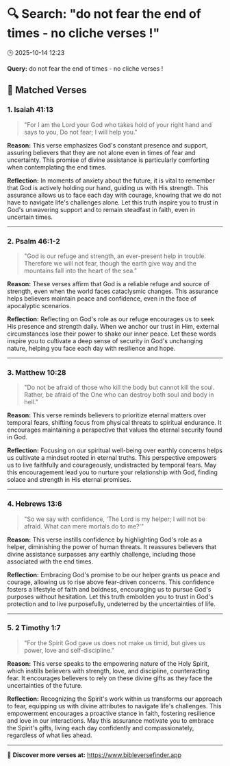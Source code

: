 # 🔍 Search: "do not fear the end of times - no cliche verses !"
🕒 2025-10-14 12:23

**Query:** do not fear the end of times - no cliche verses !

## 📖 Matched Verses

### 1. Isaiah 41:13
> "For I am the Lord your God who takes hold of your right hand and says to you, Do not fear; I will help you."

**Reason:** This verse emphasizes God's constant presence and support, assuring believers that they are not alone even in times of fear and uncertainty. This promise of divine assistance is particularly comforting when contemplating the end times.

**Reflection:** In moments of anxiety about the future, it is vital to remember that God is actively holding our hand, guiding us with His strength. This assurance allows us to face each day with courage, knowing that we do not have to navigate life's challenges alone. Let this truth inspire you to trust in God's unwavering support and to remain steadfast in faith, even in uncertain times.

---

### 2. Psalm 46:1-2
> "God is our refuge and strength, an ever-present help in trouble. Therefore we will not fear, though the earth give way and the mountains fall into the heart of the sea."

**Reason:** These verses affirm that God is a reliable refuge and source of strength, even when the world faces cataclysmic changes. This assurance helps believers maintain peace and confidence, even in the face of apocalyptic scenarios.

**Reflection:** Reflecting on God's role as our refuge encourages us to seek His presence and strength daily. When we anchor our trust in Him, external circumstances lose their power to shake our inner peace. Let these words inspire you to cultivate a deep sense of security in God's unchanging nature, helping you face each day with resilience and hope.

---

### 3. Matthew 10:28
> "Do not be afraid of those who kill the body but cannot kill the soul. Rather, be afraid of the One who can destroy both soul and body in hell."

**Reason:** This verse reminds believers to prioritize eternal matters over temporal fears, shifting focus from physical threats to spiritual endurance. It encourages maintaining a perspective that values the eternal security found in God.

**Reflection:** Focusing on our spiritual well-being over earthly concerns helps us cultivate a mindset rooted in eternal truths. This perspective empowers us to live faithfully and courageously, undistracted by temporal fears. May this encouragement lead you to nurture your relationship with God, finding solace and strength in His eternal promises.

---

### 4. Hebrews 13:6
> "So we say with confidence, 'The Lord is my helper; I will not be afraid. What can mere mortals do to me?'"

**Reason:** This verse instills confidence by highlighting God's role as a helper, diminishing the power of human threats. It reassures believers that divine assistance surpasses any earthly challenge, including those associated with the end times.

**Reflection:** Embracing God's promise to be our helper grants us peace and courage, allowing us to rise above fear-driven concerns. This confidence fosters a lifestyle of faith and boldness, encouraging us to pursue God's purposes without hesitation. Let this truth embolden you to trust in God's protection and to live purposefully, undeterred by the uncertainties of life.

---

### 5. 2 Timothy 1:7
> "For the Spirit God gave us does not make us timid, but gives us power, love and self-discipline."

**Reason:** This verse speaks to the empowering nature of the Holy Spirit, which instills believers with strength, love, and discipline, counteracting fear. It encourages believers to rely on these divine gifts as they face the uncertainties of the future.

**Reflection:** Recognizing the Spirit's work within us transforms our approach to fear, equipping us with divine attributes to navigate life's challenges. This empowerment encourages a proactive stance in faith, fostering resilience and love in our interactions. May this assurance motivate you to embrace the Spirit's gifts, living each day confidently and compassionately, regardless of what lies ahead.

---

🔗 **Discover more verses at:** https://www.bibleversefinder.app
